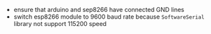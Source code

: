 - ensure that arduino and sep8266 have connected GND lines
- switch esp8266 module to 9600 baud rate because `SoftwareSerial` library not support 115200 speed